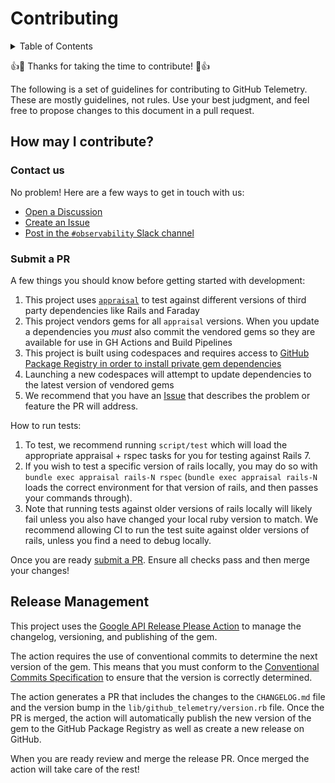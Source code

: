 # Contributing

<details>
<summary>
Table of Contents
</summary>
<!-- Re-generate TOC with `markdown-toc --no-first-h1 -i` -->

<!-- toc -->

- [How may I contribute?](#how-may-i-contribute)
  - [Contact us](#contact-us)
  - [Submit a PR](#submit-a-pr)
- [Release Management](#release-management)

<!-- tocstop -->
</details>

:+1::tada: Thanks for taking the time to contribute! :tada::+1:

The following is a set of guidelines for contributing to GitHub Telemetry. These are mostly guidelines, not rules. Use your best judgment, and feel free to propose changes to this document in a pull request.

## How may I contribute?

### Contact us

No problem! Here are a few ways to get in touch with us:

- [Open a Discussion](https://github.com/github/observability/discussions)
- [Create an Issue](https://github.com/github/github-telemetry-ruby/issues)
- [Post in the `#observability` Slack channel](https://github.slack.com/archives/C9H0UJC2W)

### Submit a PR

A few things you should know before getting started with development:

1. This project uses [`appraisal`][appraisal-gem] to test against different versions of third party dependencies like Rails and Faraday
1. This project vendors gems for all `appraisal` versions. When you update a dependencies you _must_ also commit the vendored gems so they are available for use in GH Actions and Build Pipelines
1. This project is built using codespaces and requires access to [GitHub Package Registry in order to install private gem dependencies][codespaces-permissions]
1. Launching a new codespaces will attempt to update dependencies to the latest version of vendored gems
1. We recommend that you have an [Issue][issues] that describes the problem or feature the PR will address.

How to run tests:

1. To test, we recommend running `script/test` which will load the appropriate appraisal + rspec tasks for you for testing against Rails 7.
1. If you wish to test a specific version of rails locally, you may do so with `bundle exec appraisal rails-N rspec` (`bundle exec appraisal rails-N` loads the correct environment for that version of rails, and then passes your commands through).
1. Note that running tests against older versions of rails locally will likely fail unless you also have changed your local ruby version to match. We recommend allowing CI to run the test suite against older versions of rails, unless you find a need to debug locally.

Once you are ready [submit a PR](https://github.com/github/github-telemetry-ruby/pulls). Ensure all checks pass and then merge your changes!

## Release Management

This project uses the [Google API Release Please Action][release-gpr-gem-workflow] to manage the changelog, versioning, and publishing of the gem.

The action requires the use of conventional commits to determine the next version of the gem. This means that you must conform to the [Conventional Commits Specification](https://www.conventionalcommits.org/en/v1.0.0/) to ensure that the version is correctly determined.

The action generates a PR that includes the changes to the `CHANGELOG.md` file and the version bump in the `lib/github_telemetry/version.rb` file. Once the PR is merged, the action will automatically publish the new version of the gem to the GitHub Package Registry as well as create a new release on GitHub.

When you are ready review and merge the release PR. Once merged the action will take care of the rest!

[appraisal-gem]: https://github.com/thoughtbot/appraisal
[codespaces-permissions]: https://github.com/orgs/github/teams/codespaces-team/discussions/59
[release-gpr-gem-workflow]: https://github.com/github/github-telemetry-ruby/actions/workflows/release-please.yml
[issues]: https://github.com/github/github-telemetry-ruby/issues
